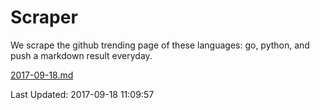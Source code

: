# Scraper

We scrape the github trending page of these languages: go, python, and push a markdown result everyday.

[2017-09-18.md](https://github.com/borays/Scraper/blob/master/2017-09-18.md)

Last Updated: 2017-09-18 11:09:57